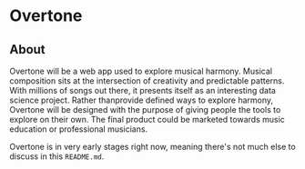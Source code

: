 # Overtone

## About

Overtone will be a web app used to explore musical harmony.  Musical composition sits at the intersection of creativity and predictable patterns.  With millions of songs out there, it presents itself as an interesting data science project.  Rather thanprovide defined ways to explore harmony, Overtone will be designed with the purpose of giving people the tools to explore on their own.  The final product could be marketed towards music education or professional musicians.

Overtone is in very early stages right now, meaning there's not much else to discuss in this `README.md`.
